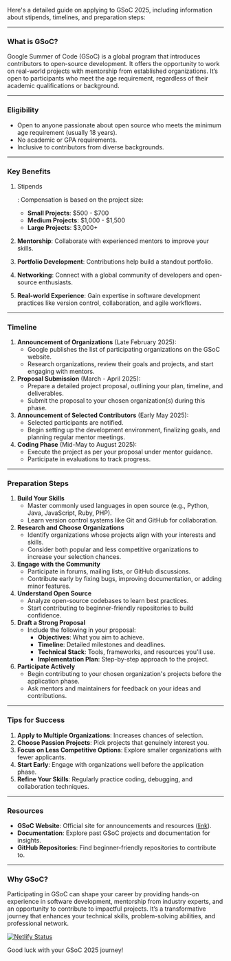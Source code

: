 Here's a detailed guide on applying to GSoC 2025, including information about stipends, timelines, and preparation steps:

------

### **What is GSoC?**

Google Summer of Code (GSoC) is a global program that introduces contributors to open-source development. It offers the opportunity to work on real-world projects with mentorship from established organizations. It’s open to participants who meet the age requirement, regardless of their academic qualifications or background.

------

### **Eligibility**

- Open to anyone passionate about open source who meets the minimum age requirement (usually 18 years).
- No academic or GPA requirements.
- Inclusive to contributors from diverse backgrounds.

------

### **Key Benefits**

1. Stipends

	: Compensation is based on the project size:

	- **Small Projects**: $500 - $700
	- **Medium Projects**: $1,000 - $1,500
	- **Large Projects**: $3,000+

2. **Mentorship**: Collaborate with experienced mentors to improve your skills.

3. **Portfolio Development**: Contributions help build a standout portfolio.

4. **Networking**: Connect with a global community of developers and open-source enthusiasts.

5. **Real-world Experience**: Gain expertise in software development practices like version control, collaboration, and agile workflows.

------

### **Timeline**

1. **Announcement of Organizations** (Late February 2025):
	- Google publishes the list of participating organizations on the GSoC website.
	- Research organizations, review their goals and projects, and start engaging with mentors.
2. **Proposal Submission** (March - April 2025):
	- Prepare a detailed project proposal, outlining your plan, timeline, and deliverables.
	- Submit the proposal to your chosen organization(s) during this phase.
3. **Announcement of Selected Contributors** (Early May 2025):
	- Selected participants are notified.
	- Begin setting up the development environment, finalizing goals, and planning regular mentor meetings.
4. **Coding Phase** (Mid-May to August 2025):
	- Execute the project as per your proposal under mentor guidance.
	- Participate in evaluations to track progress.

------

### **Preparation Steps**

1. **Build Your Skills**
	- Master commonly used languages in open source (e.g., Python, Java, JavaScript, Ruby, PHP).
	- Learn version control systems like Git and GitHub for collaboration.
2. **Research and Choose Organizations**
	- Identify organizations whose projects align with your interests and skills.
	- Consider both popular and less competitive organizations to increase your selection chances.
3. **Engage with the Community**
	- Participate in forums, mailing lists, or GitHub discussions.
	- Contribute early by fixing bugs, improving documentation, or adding minor features.
4. **Understand Open Source**
	- Analyze open-source codebases to learn best practices.
	- Start contributing to beginner-friendly repositories to build confidence.
5. **Draft a Strong Proposal**
	- Include the following in your proposal:
		- **Objectives**: What you aim to achieve.
		- **Timeline**: Detailed milestones and deadlines.
		- **Technical Stack**: Tools, frameworks, and resources you'll use.
		- **Implementation Plan**: Step-by-step approach to the project.
6. **Participate Actively**
	- Begin contributing to your chosen organization's projects before the application phase.
	- Ask mentors and maintainers for feedback on your ideas and contributions.

------

### **Tips for Success**

1. **Apply to Multiple Organizations**: Increases chances of selection.
2. **Choose Passion Projects**: Pick projects that genuinely interest you.
3. **Focus on Less Competitive Options**: Explore smaller organizations with fewer applicants.
4. **Start Early**: Engage with organizations well before the application phase.
5. **Refine Your Skills**: Regularly practice coding, debugging, and collaboration techniques.

------

### **Resources**

- **GSoC Website**: Official site for announcements and resources ([link](https://summerofcode.withgoogle.com)).
- **Documentation**: Explore past GSoC projects and documentation for insights.
- **GitHub Repositories**: Find beginner-friendly repositories to contribute to.

------

### **Why GSoC?**

Participating in GSoC can shape your career by providing hands-on experience in software development, mentorship from industry experts, and an opportunity to contribute to impactful projects. It’s a transformative journey that enhances your technical skills, problem-solving abilities, and professional network.

[![Netlify Status](https://api.netlify.com/api/v1/badges/27b76b4b-7c8e-4c84-ad3f-d8e8dc4150f1/deploy-status)](https://app.netlify.com/sites/neon-palmier-5ae68b/deploys)

Good luck with your GSoC 2025 journey!
